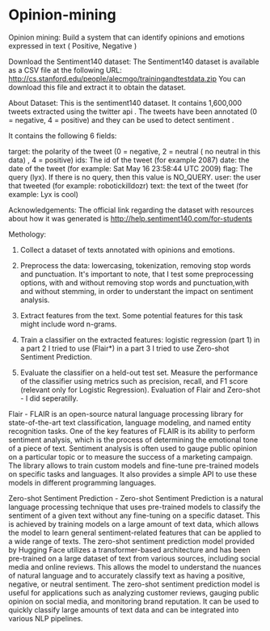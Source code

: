 # Opinion-mining
Opinion mining: Build a system that can identify opinions and emotions expressed in text ( Positive, Negative )


Download the Sentiment140 dataset: The Sentiment140 dataset is available as a CSV file at the following URL: http://cs.stanford.edu/people/alecmgo/trainingandtestdata.zip  You can download this file and extract it to obtain the dataset.


About Dataset:
This is the sentiment140 dataset. It contains 1,600,000 tweets extracted using the twitter api . The tweets have been annotated (0 = negative, 4 = positive) and they can be used to detect sentiment .

It contains the following 6 fields:

target: the polarity of the tweet (0 = negative, 2 = neutral ( no neutral in this data) , 4 = positive)
ids: The id of the tweet (for example 2087)
date: the date of the tweet (for example: Sat May 16 23:58:44 UTC 2009)
flag: The query (lyx). If there is no query, then this value is NO_QUERY.
user: the user that tweeted (for example: robotickilldozr)
text: the text of the tweet (for example: Lyx is cool)

Acknowledgements:
The official link regarding the dataset with resources about how it was generated is 
http://help.sentiment140.com/for-students 



Methology:
1. Collect a dataset of texts annotated with opinions and emotions.
2. Preprocess the data: lowercasing, tokenization, removing stop words and punctuation. It's important to note, that I test some preprocessing options, with and without removing stop words and punctuation,with and without stemming, in order to understant the impact on sentiment analysis. 
4. Extract features from the text. Some potential features for this task might include word n-grams.
5. Train a classifier on the extracted features: logistic regression (part 1) in a part 2 I tried to use (Flair*) in a part 3 I tried to use Zero-shot Sentiment Prediction. 
 
7. Evaluate the classifier on a held-out test set. Measure the performance of the classifier using metrics such as precision, recall, and F1 score (relevant only for Logistic Regression). Evaluation of Flair and Zero-shot - I did seperatilly. 

Flair - FLAIR is an open-source natural language processing library for state-of-the-art text classification, language modeling, and named entity recognition tasks. One of the key features of FLAIR is its ability to perform sentiment analysis, which is the process of determining the emotional tone of a piece of text. Sentiment analysis is often used to gauge public opinion on a particular topic or to measure the success of a marketing campaign. The library allows to train custom models and fine-tune pre-trained models on specific tasks and languages. It also provides a simple API to use these models in different programming languages.

Zero-shot Sentiment Prediction - Zero-shot Sentiment Prediction is a natural language processing technique that uses pre-trained models to classify the sentiment of a given text without any fine-tuning on a specific dataset. This is achieved by training models on a large amount of text data, which allows the model to learn general sentiment-related features that can be applied to a wide range of texts. The zero-shot sentiment prediction model provided by Hugging Face utilizes a transformer-based architecture and has been pre-trained on a large dataset of text from various sources, including social media and online reviews. This allows the model to understand the nuances of natural language and to accurately classify text as having a positive, negative, or neutral sentiment. The zero-shot sentiment prediction model is useful for applications such as analyzing customer reviews, gauging public opinion on social media, and monitoring brand reputation. It can be used to quickly classify large amounts of text data and can be integrated into various NLP pipelines.
